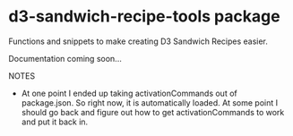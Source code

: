 # d3-sandwich-recipe-tools package

Functions and snippets to make creating D3 Sandwich Recipes easier.

Documentation coming soon...

NOTES
- At one point I ended up taking activationCommands out of package.json.  So right now,
it is automatically loaded. At some point I should go back and figure out how to get
activationCommands to work and put it back in.
